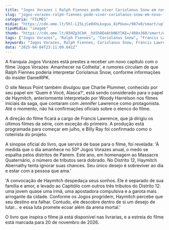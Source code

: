 ```yaml
---
title: "Jogos Vorazes | Ralph Fiennes pode viver Coriolanus Snow em novo filme"
slug: "jogos-vorazes-ralph-fiennes-pode-viver-coriolanus-snow-em-novo-filme"
categoria: "FILMES"
midia: "https://cdn.ome.lt/5hl-LI5LjCe0XhLkxguu_8iPUuo=/987x0/smart/uploads/conteudo/fotos/Design_sem_nome_-_2025-04-04T192626.240.png"
tipoMidia: "imagem"
thumb: "https://cdn.ome.lt/85HZp3CbH__hXSh8EeAtbN6YlKE=/480x360/smart/extras/conteudos/Design_sem_nome_-_2025-04-04T192626.240.png"
tags: ["Jogos Vorazes", "Ralph Fiennes", "Coriolanus Snow", "Francis Lawrence", "Massacre Quaternário", "Haymitch Abernathy", "Panem", "estreia 2026"]
keywords: "Jogos Vorazes, Ralph Fiennes, Coriolanus Snow, Francis Lawrence, Massacre Quaternário, Haymitch Abernathy, Panem, estreia 2026"
data: "2025-04-04T23:11:09.641Z"
---
```


A franquia Jogos Vorazes está prestes a receber um novo capítulo com o filme 'Jogos Vorazes: Amanhecer na Colheita', e rumores circulam de que Ralph Fiennes poderia interpretar Coriolanus Snow, conforme informações do insider DanielRPK.

O site Nexus Point também divulgou que Charlie Plummer, conhecido por seu papel em 'Quem é Você, Alasca?', está sendo considerado para o papel de Haymitch, anteriormente interpretado por Woody Harrelson nos filmes iniciais da saga, que contaram com Jennifer Lawrence como protagonista. Até o momento, não há confirmações oficiais sobre o elenco do filme.

A direção do filme ficará a cargo de Francis Lawrence, que já dirigiu os últimos filmes da série, com exceção do primeiro. A produção está programada para começar em julho, e Billy Ray foi confirmado como o roteirista do projeto.

A sinopse oficial do livro, que servirá de base para o filme, foi revelada: 'À medida que o dia amanhece no 50º Jogos Vorazes anual, o medo se espalha pelos distritos de Panem. Este ano, em homenagem ao Massacre Quaternário, o número de tributos será dobrado. No Distrito 12, Haymitch Abernathy tenta ignorar suas chances. Seu único desejo é sobreviver ao dia e estar com a pessoa que ama.'

'A convocação de Haymitch despedaça seus sonhos. Ele é separado de sua família e amor, e levado ao Capitólio com outros três tributos do Distrito 12: uma jovem quase uma irmã, uma apostadora compulsiva e a garota mais arrogante da cidade. Conforme os Jogos progridem, Haymitch percebe que seu destino era falhar. Contudo, ele descobre dentro de si um desejo de lutar... e essa luta promete ecoar além da arena mortal.'

O livro que inspira o filme já está disponível nas livrarias, e a estreia do filme está marcada para 20 de novembro de 2026.